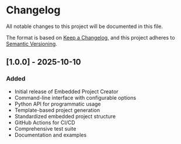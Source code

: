 # Changelog

All notable changes to this project will be documented in this file.

The format is based on [Keep a Changelog](https://keepachangelog.com/en/1.0.0/), and this project adheres to [Semantic Versioning](https://semver.org/spec/v2.0.0.html).

## [1.0.0] - 2025-10-10

### Added
- Initial release of Embedded Project Creator
- Command-line interface with configurable options
- Python API for programmatic usage
- Template-based project generation
- Standardized embedded project structure
- GitHub Actions for CI/CD
- Comprehensive test suite
- Documentation and examples